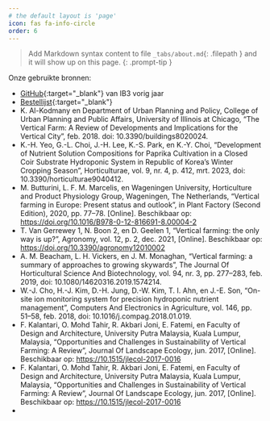 ```yaml
---
# the default layout is 'page'
icon: fas fa-info-circle
order: 6       
---
```


> Add Markdown syntax content to file `_tabs/about.md`{: .filepath } and it will show up on this page.
{: .prompt-tip }

Onze gebruikte bronnen:
- [GitHub](https://verticalfarmib3.github.io/){:target="_blank"} van IB3 vorig jaar
- [Bestellijst](https://github.com/Vertical-Farming-IB3/Plan-T/blob/main/Bestellijst.pdf){:target="_blank"}
- K. Al-Kodmany en Department of Urban Planning and Policy, College of Urban Planning and Public Affairs, University of Illinois at Chicago, “The Vertical Farm: A Review of Developments and Implications for the Vertical City”, feb. 2018. doi: 10.3390/buildings8020024.
- K.-H. Yeo, G.-L. Choi, J.-H. Lee, K.-S. Park, en K.-Y. Choi, “Development of Nutrient Solution Compositions for Paprika Cultivation in a Closed Coir Substrate Hydroponic System in Republic of Korea’s Winter Cropping Season”, Horticulturae, vol. 9, nr. 4, p. 412, mrt. 2023, doi: 10.3390/horticulturae9040412.
- M. Butturini, L. F. M. Marcelis, en Wageningen University, Horticulture and Product Physiology Group, Wageningen, The Netherlands, “Vertical farming in Europe: Present status and outlook”, in Plant Factory (Second Edition), 2020, pp. 77–78. [Online]. Beschikbaar op: https://doi.org/10.1016/B978-0-12-816691-8.00004-2
- T. Van Gerrewey 1, N. Boon 2, en D. Geelen 1, “Vertical farming: the only way is up?”, Agronomy, vol. 12, p. 2, dec. 2021, [Online]. Beschikbaar op: https://doi.org/10.3390/agronomy12010002
- A. M. Beacham, L. H. Vickers, en J. M. Monaghan, “Vertical farming: a summary of approaches to growing skywards”, The Journal Of Horticultural Science And Biotechnology, vol. 94, nr. 3, pp. 277–283, feb. 2019, doi: 10.1080/14620316.2019.1574214.
- W.-J. Cho, H.-J. Kim, D.-H. Jung, D.-W. Kim, T. I. Ahn, en J.-E. Son, “On-site ion monitoring system for precision hydroponic nutrient management”, Computers And Electronics in Agriculture, vol. 146, pp. 51–58, feb. 2018, doi: 10.1016/j.compag.2018.01.019.
- F. Kalantari, O. Mohd Tahir, R. Akbari Joni, E. Fatemi, en Faculty of Design and Architecture, University Putra Malaysia, Kuala Lumpur, Malaysia, “Opportunities and Challenges in Sustainability of Vertical Farming: A Review”, Journal Of Landscape Ecology, jun. 2017, [Online]. Beschikbaar op: https://10.1515/jlecol-2017-0016
- F. Kalantari, O. Mohd Tahir, R. Akbari Joni, E. Fatemi, en Faculty of Design and Architecture, University Putra Malaysia, Kuala Lumpur, Malaysia, “Opportunities and Challenges in Sustainability of Vertical Farming: A Review”, Journal Of Landscape Ecology, jun. 2017, [Online]. Beschikbaar op: https://10.1515/jlecol-2017-0016
- 

<!-- Wat is de bedoeling van deze tab? Is dit enkel een voorbeeld?-->
<!-- Nee hier komen alle gebruikte bronnen-->
